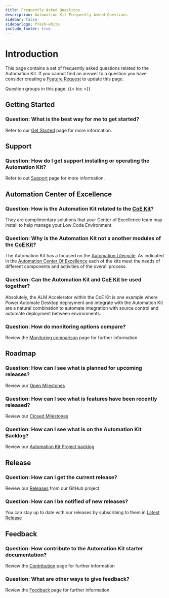 ```yaml
---
title: Frequently Asked Questions
description: Automation Kit Frequently Asked Questions
sidebar: false
sidebarlogo: fresh-white
include_footer: true
---
```


# Introduction

This page contains a set of frequently asked questions related to the Automation Kit. If you cannot find an answer to a question you have consider creating a [Feature Request](https://github.com/microsoft/powercat-automation-kit/issues/new/choose) to update this page.

Question groups in this page:
{{< toc >}}

## Getting Started

### **Question:** What is the best way for me to get started?

Refer to our [Get Started](/get-started) page for more information.

## Support

### **Question:** How do I get support installing or operating the Automation Kit?

Refer to out [Support](/support) page for more information.

## Automation Center of Excellence

### **Question:** How is the Automation Kit related to the [CoE Kit](https://learn.microsoft.com/power-platform/guidance/coe/starter-kit)?

They are complimentary solutions that your Center of Excellence team may install to help manage your Low Code Environment.

### **Question:** Why is the Automation Kit not a another modules of the [CoE Kit](https://learn.microsoft.com/power-platform/guidance/coe/starter-kit)?

The Automation Kit has a focused on the [Automation Lifecycle](https://learn.microsoft.com/power-automate/guidance/automation-kit/overview/automation-coe-strategy#automation-lifecycle). As indicated in the [Automation Center Of Excellence](https://learn.microsoft.com/en-us/power-automate/guidance/automation-kit/overview/automation-coe-strategy#automation-center-of-excellence) each of the kits meet the needs of different components and activities of the overall process.

### **Question:** Can the Automation Kit and [CoE Kit](https://learn.microsoft.com/power-platform/guidance/coe/starter-kit) be used together?

Absolutely, the ALM Accelerator within the CoE Kit is one example where Power Automate Desktop deployment and integrate with the Automation Kit are a natural combination to automate integration with source control and automate deployment between environments.

### **Question:** How do monitoring options compare?

Review the [Monitoring comparison](/monitoring-compare) page for further information

## Roadmap

### **Question:** How can I see what is planned for upcoming releases?

Review our [Open Milestones](https://github.com/microsoft/powercat-automation-kit/milestones?state=open)

### **Question:** How can I see what is features have been recently released?

Review our [Closed Milestones](https://github.com/microsoft/powercat-automation-kit/milestones?state=closed)

### **Question:** How can I see what is on the Automation Kit Backlog?

Review our [Automation Kit Project backlog](https://github.com/orgs/microsoft/projects/486/views/1)

## Release

### **Question:** How can I get the current release?

Review our [Releases](https://github.com/microsoft/powercat-automation-kit/releases) from our GitHub project

### **Question:** How can I be notified of new releases?

You can stay up to date with our releases by subscribing to them in [Latest Release](https://github.com/microsoft/powercat-automation-kit#latest-release)

## Feedback

### **Question:** How contribute to the Automation Kit starter documentation?

Review the [Contribution](/contribution) page for further information

### **Question:** What are other ways to give feedback?

Review the [Feedback](/contribution/feedback) page for further information
